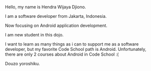 Hello, my name is Hendra Wijaya Djiono.

I am a software developer from Jakarta, Indonesia.

Now focusing on Android application development.

I am new student in this dojo.

I want to learn as many things as i can to support me as a software developer, but my favorite Code School path is Android. Unfortunately, there are only 2 courses about Android in Code School :( 

Douzo yoroshiku.
